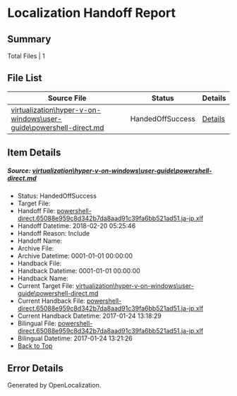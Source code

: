 # <a name='report-top'></a> Localization Handoff Report

## Summary
 Total Files | 1

## File List
 Source File | Status | Details 
 ----------- | ------ | ------- 
 [virtualization\hyper-v-on-windows\user-guide\powershell-direct.md](https://github.com/Microsoft/Virtualization-Documentation-Private/blob/e7fa38bcb7744a34e7a58978b55af1fbf6353247/virtualization/hyper-v-on-windows/user-guide/powershell-direct.md) | HandedOffSuccess | [Details](#779dcf51d4903c9467cc52dbadb865beb9929bd2320)

## Item Details
##### <a name='779dcf51d4903c9467cc52dbadb865beb9929bd2320'></a> Source: [virtualization\hyper-v-on-windows\user-guide\powershell-direct.md](https://github.com/Microsoft/Virtualization-Documentation-Private/blob/e7fa38bcb7744a34e7a58978b55af1fbf6353247/virtualization/hyper-v-on-windows/user-guide/powershell-direct.md)
* Status: HandedOffSuccess
* Target File: 
* Handoff File: [powershell-direct.65088e959c8d342b7da8aad91c39fa6bb521ad51.ja-jp.xlf](https://github.com/MicrosoftDocs/Virtualization-Documentation-Private.handoff/blob/5c5656c953993b9630ed6dd60ce4bab5c9a01a4f/ol-handoff/MicrosoftDocs/Virtualization-Documentation-Private.ja-jp/live/powershell-direct.65088e959c8d342b7da8aad91c39fa6bb521ad51.ja-jp.xlf)
* Handoff Datetime: 2018-02-20 05:25:46
* Handoff Reason: Include
* Handoff Name: 
* Archive File: 
* Archive Datetime: 0001-01-01 00:00:00
* Handback File: 
* Handback Datetime: 0001-01-01 00:00:00
* Handback Name: 
* Current Target File: [virtualization\hyper-v-on-windows\user-guide\powershell-direct.md](https://github.com/MicrosoftDocs/Virtualization-Documentation-Private.ja-jp/blob/1e3bd54d4b6fd9d049c406af9f4cd6a45f42dda7/virtualization/hyper-v-on-windows/user-guide/powershell-direct.md)
* Current Handback File: [powershell-direct.65088e959c8d342b7da8aad91c39fa6bb521ad51.ja-jp.xlf](https://github.com/MicrosoftDocs/Virtualization-Documentation-Private.handback/blob/8063c3e1030aaad7d80115fac104c95cc716dbfd/ol-handback/Microsoft/Virtualization-Documentation-Private.ja-jp/live/powershell-direct.65088e959c8d342b7da8aad91c39fa6bb521ad51.ja-jp.xlf)
* Current Handback Datetime: 2017-01-24 13:18:29
* Bilingual File: [powershell-direct.65088e959c8d342b7da8aad91c39fa6bb521ad51.ja-jp.xlf](https://github.com/MicrosoftDocs/Virtualization-Documentation-Private.handback/blob/8063c3e1030aaad7d80115fac104c95cc716dbfd/ol-handback/Microsoft/Virtualization-Documentation-Private.ja-jp/live/powershell-direct.65088e959c8d342b7da8aad91c39fa6bb521ad51.ja-jp.xlf)
* Bilingual Datetime: 2017-01-24 13:21:26
* [Back to Top](#report-top)


## Error Details

Generated by OpenLocalization.

